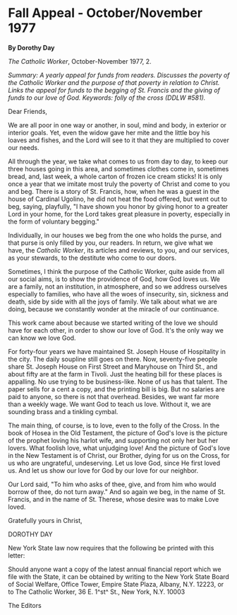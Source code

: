 Fall Appeal - October/November 1977
===================================

**By Dorothy Day**

*The Catholic Worker*, October-November 1977, 2.

*Summary: A yearly appeal for funds from readers. Discusses the poverty
of the Catholic Worker and the purpose of that poverty in relation to
Christ. Links the appeal for funds to the begging of St. Francis and the
giving of funds to our love of God. Keywords: folly of the cross (DDLW
\#581).*

Dear Friends,

We are all poor in one way or another, in soul, mind and body, in
exterior or interior goals. Yet, even the widow gave her mite and the
little boy his loaves and fishes, and the Lord will see to it that they
are multiplied to cover our needs.

All through the year, we take what comes to us from day to day, to keep
our three houses going in this area, and sometimes clothes come in,
sometimes bread, and, last week, a whole carton of frozen ice cream
sticks! It is only once a year that we imitate most truly the poverty of
Christ and come to you and beg. There is a story of St. Francis, how,
when he was a guest in the house of Cardinal Ugolino, he did not heat
the food offered, but went out to beg, saying, playfully, "I have shown
you honor by giving honor to a greater Lord in your home, for the Lord
takes great pleasure in poverty, especially in the form of voluntary
begging."

Individually, in our houses we beg from the one who holds the purse, and
that purse is only filled by you, our readers. In return, we give what
we have, the *Catholic Worker*, its articles and reviews, to you, and
our services, as your stewards, to the destitute who come to our doors.

Sometimes, I think the purpose of the Catholic Worker, quite aside from
all our social aims, is to show the providence of God, how God loves us.
We are a family, not an institution, in atmosphere, and so we address
ourselves especially to families, who have all the woes of insecurity,
sin, sickness and death, side by side with all the joys of family. We
talk about what we are doing, because we constantly wonder at the
miracle of our continuance.

This work came about because we started writing of the love we should
have for each other, in order to show our love of God. It's the only way
we can know we love God.

For forty-four years we have maintained St. Joseph House of Hospitality
in the city. The daily soupline still goes on there. Now, seventy-five
people share St. Joseph House on First Street and Maryhouse on Third
St., and about fifty are at the farm in Tivoli. Just the heating bill
for these places is appalling. No use trying to be business-like. None
of us has that talent. The paper sells for a cent a copy, and the
printing bill is big. But no salaries are paid to anyone, so there is
not that overhead. Besides, we want far more than a weekly wage. We want
God to teach us love. Without it, we are sounding brass and a tinkling
cymbal.

The main thing, of course, is to love, even to the folly of the Cross.
In the book of Hosea in the Old Testament, the picture of God's love is
the picture of the prophet loving his harlot wife, and supporting not
only her but her lovers. What foolish love, what unjudging love! And the
picture of God's love in the New Testament is of Christ, our Brother,
dying for us on the Cross, for us who are ungrateful, undeserving. Let
us love God, since He first loved us. And let us show our love for God
by our love for our neighbor.

Our Lord said, "To him who asks of thee, give, and from him who would
borrow of thee, do not turn away." And so again we beg, in the name of
St. Francis, and in the name of St. Therese, whose desire was to make
Love loved.

Gratefully yours in Christ,

DOROTHY DAY

New York State law now requires that the following be printed with this
letter:

Should anyone want a copy of the latest annual financial report which we
file with the State, it can be obtained by writing to the New York State
Board of Social Welfare, Office Tower, Empire State Plaza, Albany, N.Y.
12223, or to The Catholic Worker, 36 E. 1^st^ St., New York, N.Y. 10003

The Editors
